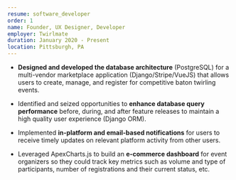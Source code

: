 ```yaml
---
resume: software_developer
order: 1
name: Founder, UX Designer, Developer
employer: Twirlmate
duration: January 2020 - Present
location: Pittsburgh, PA
---
```


- **Designed and developed the database architecture** (PostgreSQL) for a multi-vendor marketplace application (Django/Stripe/VueJS) that allows users to create, manage, and register for competitive baton twirling events.

- Identified and seized opportunities to **enhance database query performance** before, during, and after feature releases to maintain a high quality user experience (Django ORM).

- Implemented **in-platform and email-based notifications** for users to receive timely updates on relevant platform activity from other users.

- Leveraged ApexCharts.js to build an **e-commerce dashboard** for event organizers so they could track key metrics such as volume and type of participants, number of registrations and their current status, etc.

